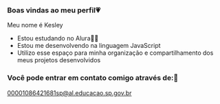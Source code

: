 ### Boas vindas ao meu perfil💗

Meu nome é Kesley

- Estou estudando no Alura👩‍🎓
- Estou me desenvolvendo na linguagem JavaScript
- Utilizo esse espaço para minha organização e compartilhamento dos meus projetos desenvolvidos

### Você pode entrar em contato comigo através de:💬

00001086421681sp@al.educacao.sp.gov.br
